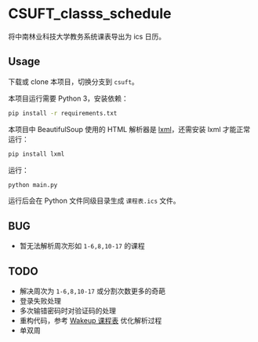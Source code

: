 # CSUFT_classs_schedule

将中南林业科技大学教务系统课表导出为 ics 日历。

## Usage

下载或 clone 本项目，切换分支到 `csuft`。

本项目运行需要 Python 3，安装依赖：

```bash
pip install -r requirements.txt
```

本项目中 BeautifulSoup 使用的 HTML 解析器是 [lxml](https://github.com/lxml/lxml)，还需安装 lxml 才能正常运行：

```bash
pip install lxml
```

运行：

```bash
python main.py
```

运行后会在 Python 文件同级目录生成 `课程表.ics` 文件。

## BUG

- 暂无法解析周次形如 `1-6,8,10-17` 的课程

## TODO

- 解决周次为 `1-6,8,10-17` 或分割次数更多的奇葩
- 登录失败处理
- 多次输错密码时对验证码的处理
- 重构代码，参考 [Wakeup 课程表](https://github.com/YZune/WakeupSchedule_Kotlin) 优化解析过程
- 单双周


